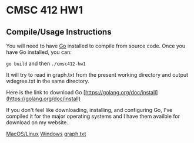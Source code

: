 # CMSC 412 HW1

## Compile/Usage Instructions

You will need to have [Go](https://golang.org) installed to compile from source code.
Once you have Go installed, you can:

`go build`
and then
`./cmsc412-hw1`

It will try to read in graph.txt from the present working directory and output wdegree.txt in the same directory.

Here is the link to download Go
[https://golang.org/doc/install](https://golang.org/doc/install)

If you don't feel like downloading, installing, and configuring Go, I've compiled it for the major operating systems and I have them availble for download on my website.

[MacOS/Linux](briansimoni.com/wp-content/uploads/2016/09/cmsc412-hw1)
[Windows](briansimoni.com/wp-content/uploads/2016/09/cmsc412-hw1.exe)
[graph.txt](briansimoni.com/wp-content/uploads/2016/09/graph.txt)

